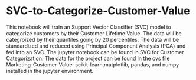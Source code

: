 # SVC-to-Categorize-Customer-Value
This notebook will train an Support Vector Classifier (SVC) model to categorize customers by their Customer Lifetime Value. The data will be categroized by their quantiles going by 20 percentiles. The data will be standardized and reduced using Principal Component Analysis (PCA) and fed into an SVC.
The jupyter notebook can be found in SVC for Customer Categorization. The data for the project can be found in the cvs file Marketing-Customer-Value. scikit-learn,matplotlib, pandas, and numpy installed in the jupyter environment.
